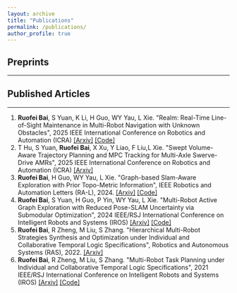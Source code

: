 ```yaml
---
layout: archive
title: "Publications"
permalink: /publications/
author_profile: true
---
```

## Preprints
------


## Published Articles
------
1. **Ruofei Bai**, S Yuan, K Li, H Guo, WY Yau, L Xie. "Realm: Real-Time Line-of-Sight Maintenance in Multi-Robot Navigation with Unknown Obstacles", 2025 IEEE International Conference on Robotics and Automation (ICRA)
  [[Arxiv]](https://arxiv.org/abs/2502.15162) [[Code]](https://github.com/bairuofei/LoS_constrained_navigation)
2. T Hu, S Yuan, **Ruofei Bai**, X Xu, Y Liao, F Liu,L Xie. "Swept Volume-Aware Trajectory Planning and MPC Tracking for Multi-Axle Swerve-Drive AMRs", 2025 IEEE International Conference on Robotics and Automation (ICRA)
  [[Arxiv]](https://arxiv.org/abs/2412.16875) 
3. **Ruofei Bai**, H Guo, WY Yau, L Xie. "Graph-based Slam-Aware Exploration with Prior Topo-Metric Information", IEEE Robotics and
 Automation Letters (RA-L), 2024.
  [[Arxiv]](https://arxiv.org/abs/2308.16522) [[Code]](https://github.com/bairuofei/Graph-Based_SLAM-Aware_Exploration)
4. **Ruofei Bai**, S Yuan, H Guo, P Yin, WY Yau, L Xie. "Multi-Robot Active Graph Exploration with Reduced Pose-SLAM Uncertainty via Submodular
 Optimization", 2024 IEEE/RSJ International Conference on Intelligent Robots and Systems (IROS)
  [[Arxiv]](https://arxiv.org/abs/2407.01013) [[Code]](https://github.com/bairuofei/CGE)
5. **Ruofei Bai**, R Zheng, M Liu, S Zhang. "Hierarchical Multi-Robot Strategies Synthesis and Optimization under Individual and Collaborative
 Temporal Logic Specifications", Robotics and Autonomous Systems (RAS), 2022.
  [[Arxiv]](https://arxiv.org/abs/2110.11162) 
6. **Ruofei Bai**, R Zheng, M Liu, S Zhang. "Multi-Robot Task Planning under Individual and Collaborative Temporal Logic Specifications", 2021
 IEEE/RSJ International Conference on Intelligent Robots and Systems (IROS)
  [[Arxiv]](https://arxiv.org/abs/2108.11597) [[Code]](https://github.com/bairuofei/sampling_ltl_planning)


